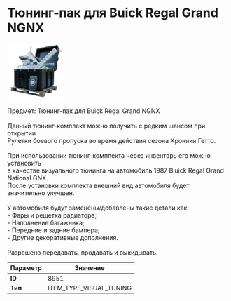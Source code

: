 # Тюнинг-пак для Buick Regal Grand NGNX

![Item Image](../img/8951.webp?raw=true)

Предмет: Тюнинг-пак для Buick Regal Grand NGNX<br><br>Данный тюнинг-комплект можно получить с редким шансом при открытии <br>Рулетки боевого пропуска во время действия сезона Хроники Гетто.<br><br>При использовании тюнинг-комплекта через инвентарь его можно установить<br>в качестве визуального тюнинга на автомобиль 1987 Biuick Regal Grand National GNX.<br>После установки комплекта внешний вид автомобиля будет значительно улучшен.<br><br>У автомобиля будут заменены/добавлены такие детали как:<br>  - Фары и решетка радиатора;<br>  - Наполнение багажника;<br>  - Передние и задние бампера;<br>  - Другие декоративные дополнения.<br><br>Разрешено передавать, продавать и выкидывать.


| Параметр | Значение |
|----------|----------|
| **ID** | 8951 |
| **Тип** | ITEM_TYPE_VISUAL_TUNING |

